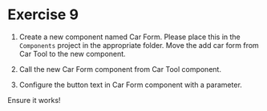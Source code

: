 # Exercise 9

1. Create a new component named Car Form. Please place this in the `Components` project in the appropriate folder. Move the add car form from Car Tool to the new component.

2. Call the new Car Form component from Car Tool component.

3. Configure the button text in Car Form component with a parameter.

Ensure it works!